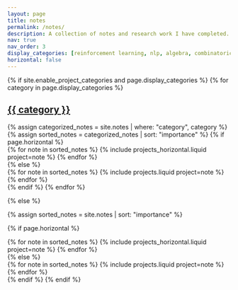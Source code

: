 ```yaml
---
layout: page
title: notes
permalink: /notes/
description: A collection of notes and research work I have completed.
nav: true
nav_order: 3
display_categories: [reinforcement learning, nlp, algebra, combinatorics]
horizontal: false
---
```

<!-- Google tag (gtag.js) -->
<script async src="https://www.googletagmanager.com/gtag/js?id=G-0823RLC0T3"></script>
<script>
  window.dataLayer = window.dataLayer || [];
  function gtag(){dataLayer.push(arguments);}
  gtag('js', new Date());

  gtag('config', 'G-0823RLC0T3');
</script>

<!-- pages/notes.md -->
<div class="projects">
{% if site.enable_project_categories and page.display_categories %}
  <!-- Display categorized notes -->
  {% for category in page.display_categories %}
  <a id="{{ category }}" href=".#{{ category }}">
    <h2 class="category">{{ category }}</h2>
  </a>
  {% assign categorized_notes = site.notes | where: "category", category %}
  {% assign sorted_notes = categorized_notes | sort: "importance" %}
  <!-- Generate cards for each note -->
  {% if page.horizontal %}
  <div class="container">
    <div class="row row-cols-2">
    {% for note in sorted_notes %}
      {% include projects_horizontal.liquid project=note %}
    {% endfor %}
    </div>
  </div>
  {% else %}
  <div class="grid">
    {% for note in sorted_notes %}
      {% include projects.liquid project=note %}
    {% endfor %}
  </div>
  {% endif %}
  {% endfor %}

{% else %}

<!-- Display notes without categories -->

{% assign sorted_notes = site.notes | sort: "importance" %}

  <!-- Generate cards for each note -->

{% if page.horizontal %}

  <div class="container">
    <div class="row row-cols-2">
    {% for note in sorted_notes %}
      {% include projects_horizontal.liquid project=note %}
    {% endfor %}
    </div>
  </div>
  {% else %}
  <div class="grid">
    {% for note in sorted_notes %}
      {% include projects.liquid project=note %}
    {% endfor %}
  </div>
  {% endif %}
{% endif %}
</div>